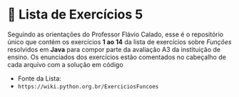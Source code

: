 # 📝 Lista de Exercícios 5
Seguindo as orientações do Professor Flávio Calado, esse é o repositório único que contém os exercícios **1 ao 14** da lista de exercícios sobre *Funções* resolvidos em **Java** para compor parte da avaliação A3 da instituição de ensino.
Os enunciados dos exercícios estão comentados no cabeçalho de cada arquivo com a solução em código

 - Fonte da Lista:
 - `https://wiki.python.org.br/ExerciciosFuncoes`


